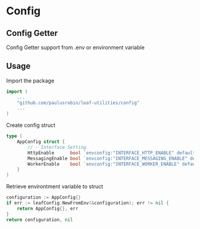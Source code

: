 # Config

## Config Getter
Config Getter support from .env or environment variable

## Usage
Import the package
```go
import (
    ...
    "github.com/paulusrobin/leaf-utilities/config"
    ...
)
```

Create config struct
```go
type (
    AppConfig struct {
        // - Interface Setting
        HttpEnable      bool `envconfig:"INTERFACE_HTTP_ENABLE" default:"true"`
        MessagingEnable bool `envconfig:"INTERFACE_MESSAGING_ENABLE" default:"true"`
        WorkerEnable    bool `envconfig:"INTERFACE_WORKER_ENABLE" default:"true"`
    }
)
```
Retrieve environtment variable to struct
```go
configuration := AppConfig{}
if err := leafConfig.NewFromEnv(&configuration); err != nil {
	return AppConfig{}, err
}
return configuration, nil
```